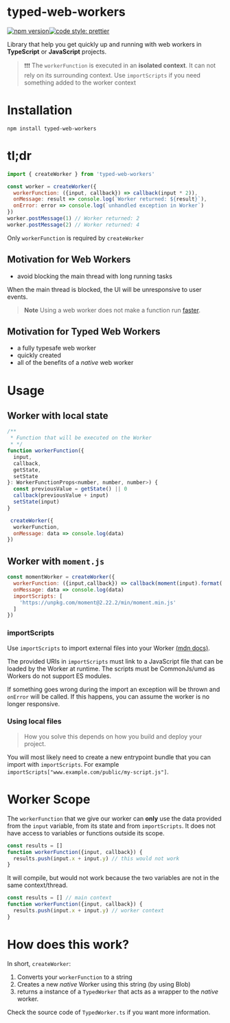 # typed-web-workers
[![npm version](https://img.shields.io/npm/v/typed-web-workers.svg?style=flat)](https://www.npmjs.com/package/typed-web-workers)[![code style: prettier](https://img.shields.io/badge/code_style-prettier-ff69b4.svg)](https://github.com/prettier/prettier)

Library that help you get quickly up and running with web workers in **TypeScript** or **JavaScript** projects.

> ❗️❗️❗️ The `workerFunction` is executed in an **isolated context**. It can not rely on its surrounding context. Use `importScripts` if you need something added to the worker context

# Installation
`npm install typed-web-workers`

# tl;dr

```javascript
import { createWorker } from 'typed-web-workers'

const worker = createWorker({
  workerFunction: ({input, callback}) => callback(input * 2)),
  onMessage: result => console.log(`Worker returned: ${result}`),
  onError: error => console.log(`unhandled exception in Worker`)
})
worker.postMessage(1) // Worker returned: 2
worker.postMessage(2) // Worker returned: 4

```
Only `workerFunction` is required by `createWorker`

## Motivation for Web Workers
- avoid blocking the main thread with long running tasks

When the main thread is blocked, the UI will be unresponsive to user events.

> **Note** Using a web worker does not make a function run [faster](https://youtu.be/7Rrv9qFMWNM?t=1503). 

## Motivation for Typed Web Workers
- a fully typesafe web worker
- quickly created
- all of the benefits of a _native_ web worker


# Usage

## Worker with local state

```javascript
/**
 * Function that will be executed on the Worker
 * */
function workerFunction({
  input,
  callback,
  getState,
  setState
}: WorkerFunctionProps<number, number, number>) {
  const previousValue = getState() || 0
  callback(previousValue + input)
  setState(input)
}

 createWorker({
  workerFunction,
  onMessage: data => console.log(data)
})
```

## Worker with `moment.js` 

```javascript
const momentWorker = createWorker({
  workerFunction: ({input,callback}) => callback(moment(input).format('YYYY')),
  onMessage: data => console.log(data)
  importScripts: [
    'https://unpkg.com/moment@2.22.2/min/moment.min.js'
  ]
})
```

### importScripts
 Use `importScripts` to import external files into your Worker [(mdn docs)](https://developer.mozilla.org/en-US/docs/Web/API/WorkerGlobalScope/importScripts).

The provided URIs in `importScripts` must link to a JavaScript file that can be loaded by the Worker at runtime. The scripts must be CommonJs/umd as Workers do not support ES modules.

If something goes wrong during the import an exception will be thrown and `onError` will be called. If this happens, you can assume the worker is no longer responsive.

### Using local files
> How you solve this depends on how you build and deploy your project.

You will most likely need to create a new entrypoint bundle that you can import with `importScripts`. For example `importScripts["www.example.com/public/my-script.js"]`.

# Worker Scope
The `workerFunction` that we give our worker can **only** use the data provided from the `input` variable, from its state and from `importScripts`. It does not have access to variables or functions outside its scope.

```javascript
const results = []
function workerFunction({input, callback}) {
  results.push(input.x + input.y) // this would not work
}
```
It will compile, but would not work because the two variables are not in the same context/thread.

```javascript
const results = [] // main context
function workerFunction({input, callback}) {
  results.push(input.x + input.y) // worker context
}
```

# How does this work?
In short, `createWorker`:
1. Converts your `workerFunction` to a string
2. Creates a new _native_ Worker using this string (by using Blob)
3. returns a instance of a `TypedWorker` that acts as a wrapper to the _native_ worker.

Check the source code of `TypedWorker.ts` if you want more information.
